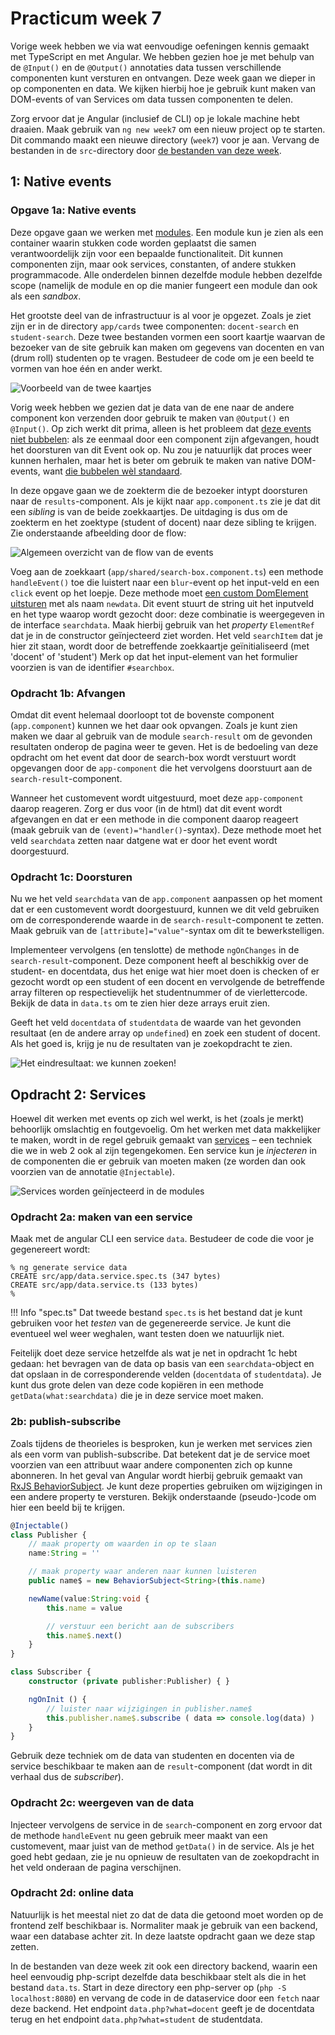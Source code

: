 # Practicum week 7

Vorige week hebben we via wat eenvoudige oefeningen kennis gemaakt met TypeScript en met Angular. We hebben gezien hoe je met behulp van de `@Input()` en de `@Output()` annotaties data tussen verschillende componenten kunt versturen en ontvangen. Deze week gaan we dieper in op componenten en data. We kijken hierbij hoe je gebruik kunt maken van DOM-events of van Services om data tussen componenten te delen.

Zorg ervoor dat je Angular (inclusief de CLI) op je lokale machine hebt draaien. Maak gebruik van `ng new week7` om een nieuw project op te starten. Dit commando maakt een nieuwe directory (`week7`) voor je aan. Vervang de bestanden in de `src`-directory door [de bestanden van deze week](files/week7.zip).

## 1: Native events

### Opgave 1a: Native events

Deze opgave gaan we werken met [modules](https://angular.io/guide/architecture-modules). Een module kun je zien als een container waarin stukken code worden geplaatst die samen verantwoordelijk zijn voor een bepaalde functionaliteit. Dit kunnen componenten zijn, maar ook services, constanten, of andere stukken programmacode. Alle onderdelen binnen dezelfde module hebben dezelfde scope (namelijk de module en op die manier fungeert een module dan ook als een *sandbox*.

Het grootste deel van de infrastructuur is al voor je opgezet. Zoals je ziet zijn er in de directory `app/cards` twee componenten: `docent-search` en `student-search`. Deze twee bestanden vormen een soort kaartje waarvan de bezoeker van de site gebruik kan maken om gegevens van docenten en van (drum roll) studenten op te vragen. Bestudeer de code om je een beeld te vormen van hoe één en ander werkt.

![Voorbeeld van de twee kaartjes](imgs/doel1.png)

Vorig week hebben we gezien dat je data van de ene naar de andere component kon verzenden door gebruik te maken van `@Output()` en `@Input()`. Op zich werkt dit prima, alleen is het probleem dat [deze events niet bubbelen](https://github.com/angular/angular/issues/2296): als ze eenmaal door een component zijn afgevangen, houdt het doorsturen van dit Event ook op. Nu zou je natuurlijk dat proces weer kunnen herhalen, maar het is beter om gebruik te maken van native DOM-events, want [die bubbelen wèl standaard](https://www.w3.org/TR/DOM-Level-2-Events/events.html#Events-flow-bubbling).

In deze opgave gaan we de zoekterm die de bezoeker intypt doorsturen naar de `results`-component. Als je kijkt naar `app.component.ts` zie je dat dit een *sibling* is van de beide zoekkaartjes. De uitdaging is dus om de zoekterm en het zoektype (student of docent) naar deze sibling te krijgen. Zie onderstaande afbeelding door de flow:

![Algemeen overzicht van de flow van de events](imgs/event-handling.png)

Voeg aan de zoekkaart (`app/shared/search-box.component.ts`) een methode `handleEvent()` toe die luistert naar een `blur`-event op het input-veld en een `click` event op het loepje. Deze methode moet [een custom DomElement uitsturen](https://developer.mozilla.org/en-US/docs/Web/API/CustomEvent/CustomEvent) met als naam `newdata`. Dit event stuurt de string uit het inputveld en het type waarop wordt gezocht door: deze combinatie is weergegeven in de interface `searchdata`. Maak hierbij gebruik van het *property* `ElementRef` dat je in de constructor geïnjecteerd ziet worden. Het veld `searchItem` dat je hier zit staan, wordt door de betreffende zoekkaartje geïnitialiseerd (met 'docent' of 'student') Merk op dat het input-element van het formulier voorzien is van de identifier `#searchbox`. 

### Opdracht 1b: Afvangen 

Omdat dit event helemaal doorloopt tot de bovenste component (`app.component`) kunnen we het daar ook opvangen. Zoals je kunt zien maken we daar al gebruik van de module `search-result` om de gevonden resultaten onderop de pagina weer te geven. Het is de bedoeling van deze opdracht om het event dat door de search-box wordt verstuurt wordt opgevangen door de `app-component` die het vervolgens doorstuurt aan de `search-result`-component.

Wanneer het customevent wordt uitgestuurd, moet deze `app-component` daarop reageren. Zorg er dus voor (in de html) dat dit event wordt afgevangen en dat er een methode in die component daarop reageert (maak gebruik van de `(event)="handler()`-syntax). Deze methode moet het veld `searchdata` zetten naar datgene wat er door het event wordt doorgestuurd.


### Opdracht 1c: Doorsturen

Nu we het veld `searchdata` van de `app.component` aanpassen op het moment dat er een customevent wordt doorgestuurd, kunnen we dit veld gebruiken om de corresponderende waarde in de `search-result`-component te zetten. Maak gebruik van de `[attribute]="value"`-syntax om dit te bewerkstelligen.

Implementeer vervolgens (en tenslotte) de methode `ngOnChanges` in de `search-result`-component. Deze component heeft al beschikkig over de student- en docentdata, dus het enige wat hier moet doen is checken of er gezocht wordt op een student of een docent en vervolgende de betreffende array filteren op respectievelijk het studentnummer of de vierlettercode. Bekijk de data in `data.ts` om te zien hier deze arrays eruit zien.

Geeft het veld `docentdata` of `studentdata` de waarde van het gevonden resultaat (en de andere array op `undefined`) en zoek een student of docent. Als het goed is, krijg je nu de resultaten van je zoekopdracht te zien.

![Het eindresultaat: we kunnen zoeken!](imgs/zoek-resultaat.png)


## Opdracht 2: Services

Hoewel dit werken met events op zich wel werkt, is het (zoals je merkt) behoorlijk omslachtig en foutgevoelig. Om het werken met data makkelijker te maken, wordt in de regel gebruik gemaakt van [services](https://angular.io/guide/architecture-services) – een techniek die we in web 2 ook al zijn tegengekomen. Een service kun je *injecteren* in de componenten die er gebruik van moeten maken (ze worden dan ook voorzien van de annotatie `@Injectable`).

![Services worden geïnjecteerd in de modules](imgs/injectable.png)

### Opdracht 2a: maken van een service
Maak met de angular CLI een service `data`. Bestudeer de code die voor je gegenereert wordt:

```shell
% ng generate service data
CREATE src/app/data.service.spec.ts (347 bytes)
CREATE src/app/data.service.ts (133 bytes)
% 
```

!!! Info "spec.ts"
    Dat tweede bestand `spec.ts` is het bestand dat je kunt gebruiken voor het *testen* van de gegenereerde service. Je kunt die eventueel wel weer weghalen, want testen doen we natuurlijk niet.

Feitelijk doet deze service hetzelfde als wat je net in opdracht 1c hebt gedaan: het bevragen van de data op basis van een `searchdata`-object en dat opslaan in de corresponderende velden (`docentdata` of `studentdata`). Je kunt dus grote delen van deze code kopiëren in een methode `getData(what:searchdata)` die je in deze service moet maken.

### 2b: publish-subscribe

Zoals tijdens de theorieles is besproken, kun je werken met services zien als een vorm van publish-subscribe. Dat betekent dat je de service moet voorzien van een attribuut waar andere componenten zich op kunne abonneren. In het geval van Angular wordt hierbij gebruik gemaakt van [RxJS BehaviorSubject](https://www.learnrxjs.io/learn-rxjs/subjects/behaviorsubject). Je kunt deze properties gebruiken om wijzigingen in een andere property te versturen.  Bekijk onderstaande (pseudo-)code om hier een beeld bij te krijgen.

```TypeScript
@Injectable()
class Publisher {
    // maak property om waarden in op te slaan
    name:String = ''

    // maak property waar anderen naar kunnen luisteren
    public name$ = new BehaviorSubject<String>(this.name)

    newName(value:String:void {
        this.name = value

        // verstuur een bericht aan de subscribers
        this.name$.next()
    }
}

class Subscriber {
    constructor (private publisher:Publisher) { }

    ngOnInit () {
        // luister naar wijzigingen in publisher.name$
        this.publisher.name$.subscribe ( data => console.log(data) )
    }
}
```

Gebruik deze techniek om de data van studenten en docenten via de service beschikbaar te maken aan de `result`-component (dat wordt in dit verhaal dus de *subscriber*).


### Opdracht 2c: weergeven van de data

Injecteer vervolgens de service in de `search`-component en zorg ervoor dat de methode `handleEvent` nu geen gebruik meer maakt van een customevent, maar juist van de method `getData()` in de service. Als je het goed hebt gedaan, zie je nu opnieuw de resultaten van de zoekopdracht in het veld onderaan de pagina verschijnen.

### Opdracht 2d: online data

Natuurlijk is het meestal niet zo dat de data die getoond moet worden op de frontend zelf beschikbaar is. Normaliter maak je gebruik van een backend, waar een database achter zit. In deze laatste opdracht gaan we deze stap zetten.

In de bestanden van deze week zit ook een directory backend, waarin een heel eenvoudig php-script dezelfde data beschikbaar stelt als die in het bestand `data.ts`. Start in deze directory een php-server op (`php -S localhost:8080`) en vervang de code in de dataservice door een `fetch` naar deze backend. Het endpoint `data.php?what=docent` geeft je de docentdata terug en het endpoint `data.php?what=student` de studentdata.












